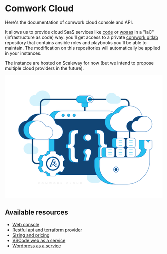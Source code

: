 # Comwork Cloud

Here's the documentation of comwork cloud console and API.

It allows us to provide cloud SaaS services like [code](./code.md) or [wpaas](./wpaas.md) in a "IaC" (infrastructure as code) way: you'll get access to a private [comwork gitlab](https://gitlab.comwork.io) repository that contains ansible roles and playbooks you'll be able to maintain. The modification on this repositories will automatically be applied in your instances.

The instance are hosted on Scaleway for now (but we intend to propose multiple cloud providers in the future).

![cloud_bg](./img/cloud_bg.png)

## Available resources

* [Web console](./web_console.md)
* [Restful api and terraform provider](./api.md)
* [Sizing and pricing](./sizing_pricing.md)
* [VSCode web as a service](./code.md)
* [Wordpress as a service](./wpaas.md)
